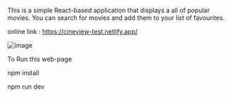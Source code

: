 This is a simple React-based application that displays a all of popular movies. You can search for movies and add them to your list of favourites.

online link : https://cineview-test.netlify.app/


![image](https://github.com/user-attachments/assets/96c14d83-ac66-4bb2-b447-499c5570de4c)



To Run this web-page 


npm install 

npm run dev
